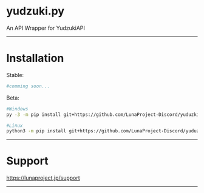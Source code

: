# yudzuki.py

An API Wrapper for YudzukiAPI

***

Installation
====
Stable:
```bash
#comming soon...
```

Beta:
```bash
#Windows
py -3 -m pip install git+https://github.com/LunaProject-Discord/yuduzki.py

#Linux
python3 -m pip install git+https://github.com/LunaProject-Discord/yuduzki.py
```

***

Support
====
https://lunaproject.jp/support

***
